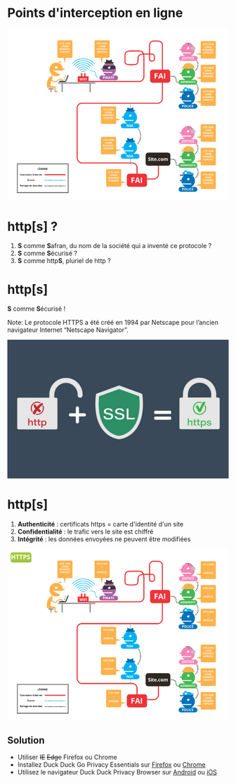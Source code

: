 Points d'interception en ligne
====


<img src="/assets/i/interception.png" alt="Les points d'interception" title="Les point d'interception'" width="990" height="" />


http[s] ?
========

1.  **S** comme **S**afran, du nom de la société qui a inventé ce protocole ?
2.  **S** comme **S**écurisé ?
3.  **S** comme http**S**, pluriel de http  ?


http[s]
========

**S** comme **S**écurisé !

Note: Le protocole HTTPS a été créé en 1994 par Netscape pour l’ancien navigateur Internet “Netscape Navigator”.


![https](/assets/i/https.jpg)


http[s]
========

1.  **Authenticité** : certificats https = carte d\'identité d\'un site
2.  **Confidentialité** : le trafic vers le site est chiffré
3.  **Intégrité** : les données envoyées ne peuvent être modifiées


<img src="/assets/i/interception-https.png" alt="Les points d'interception'" title="Les point d'interception'" class="r-stretch" />


Solution
--------

* Utiliser ~~IE~~ ~~Edge~~ Firefox ou Chrome
* Installez Duck Duck Go Privacy Essentials sur [Firefox](https://addons.mozilla.org/fr/firefox/addon/duckduckgo-for-firefox/) ou [Chrome](https://chrome.google.com/webstore/detail/duckduckgo-privacy-essent/bkdgflcldnnnapblkhphbgpggdiikppg) 
* Utilisez le navigateur Duck Duck Privacy Browser sur [Android](https://play.google.com/store/apps/details?id=com.duckduckgo.mobile.android) ou [iOS](https://apps.apple.com/us/app/duckduckgo-privacy-browser/id663592361)
